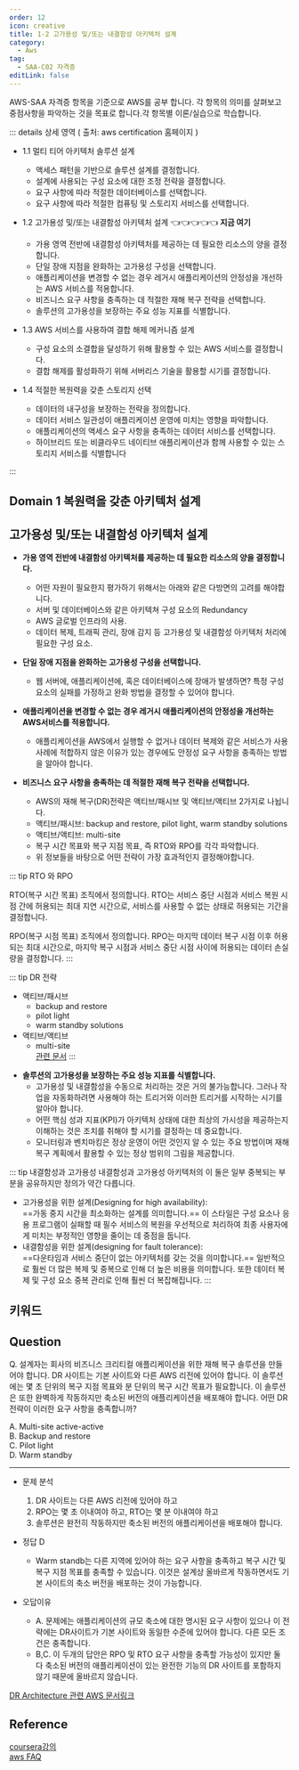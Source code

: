```yaml
---
order: 12
icon: creative
title: 1-2 고가용성 및/또는 내결함성 아키텍처 설계
category: 
  - Aws
tag: 
  - SAA-C02 자격증
editLink: false
---
```


AWS-SAA 자격증 항목을 기준으로 AWS를 공부 합니다. 각 항목의 의미를 살펴보고 중점사항을 파악하는 것을 목표로 합니다.각 항목별 이론/실습으로 학습합니다.

::: details 상세 영역 ( 출처: aws certification 홈페이지 )

* 1.1 멀티 티어 아키텍처 솔루션 설계 
  * 액세스 패턴을 기반으로 솔루션 설계를 결정합니다.
  * 설계에 사용되는 구성 요소에 대한 조정 전략을 결정합니다.
  * 요구 사항에 따라 적절한 데이터베이스를 선택합니다.
  * 요구 사항에 따라 적절한 컴퓨팅 및 스토리지 서비스를 선택합니다.  

* 1.2 고가용성 및/또는 내결함성 아키텍처 설계   👈👈👈👈👈 **지금 여기**
  * 가용 영역 전반에 내결함성 아키텍처를 제공하는 데 필요한 리소스의 양을 결정합니다.
  * 단일 장애 지점을 완화하는 고가용성 구성을 선택합니다. 
  * 애플리케이션을 변경할 수 없는 경우 레거시 애플리케이션의 안정성을 개선하는 AWS
  서비스를 적용합니다.
  * 비즈니스 요구 사항을 충족하는 데 적절한 재해 복구 전략을 선택합니다.
  * 솔루션의 고가용성을 보장하는 주요 성능 지표를 식별합니다.  

* 1.3 AWS 서비스를 사용하여 결합 해제 메커니즘 설계
  * 구성 요소의 소결합을 달성하기 위해 활용할 수 있는 AWS 서비스를 결정합니다.
  * 결합 해제를 활성화하기 위해 서버리스 기술을 활용할 시기를 결정합니다.  

* 1.4 적절한 복원력을 갖춘 스토리지 선택
  * 데이터의 내구성을 보장하는 전략을 정의합니다.
  * 데이터 서비스 일관성이 애플리케이션 운영에 미치는 영향을 파악합니다.
  * 애플리케이션의 액세스 요구 사항을 충족하는 데이터 서비스를 선택합니다.
  * 하이브리드 또는 비클라우드 네이티브 애플리케이션과 함께 사용할 수 있는 스토리지
서비스를 식별합니다

:::


## Domain 1 복원력을 갖춘 아키텍처 설계
## 고가용성 및/또는 내결함성 아키텍처 설계 

- **가용 영역 전반에 내결함성 아키텍처를 제공하는 데 필요한 리소스의 양을 결정합니다.**
  - 어떤 자원이 필요한지 평가하기 위해서는 아래와 같은 다방면의 고려를 해야합니다.
  - 서버 및 데이터베이스와 같은 아키텍쳐 구성 요소의 Redundancy
  - AWS 글로벌 인프라의 사용.
  - 데이터 복제, 트래픽 관리, 장애 감지 등 고가용성 및 내결함성 아키텍처 처리에 필요한 구성 요소.

- **단일 장애 지점을 완화하는 고가용성 구성을 선택합니다.**
  - 웹 서버에, 애플리케이션에, 혹은 데이터베이스에 장애가 발생하면? 특정 구성 요소의 실패를 가정하고 완화 방법을 결정할 수 있어야 합니다. 

- **애플리케이션을 변경할 수 없는 경우 레거시 애플리케이션의 안정성을 개선하는 AWS서비스를 적용합니다.**
  - 애플리케이션을 AWS에서 실행할 수 없거나 데이터 복제와 같은 서비스가 사용 사례에 적합하지 않은 이유가 있는 경우에도 안정성 요구 사항을 충족하는 방법을 알아야 합니다.

- **비즈니스 요구 사항을 충족하는 데 적절한 재해 복구 전략을 선택합니다.**
  - AWS의 재해 복구(DR)전략은 액티브/패시브 및 액티브/액티브 2가지로 나뉩니다.
  - 액티브/패시브: backup and restore, pilot light, warm standby solutions
  - 액티브/액티브: multi-site  
  - 복구 시간 목표와 복구 지점 목표, 즉 RTO와 RPO를 각각 파악합니다. 
  - 위 정보들을 바탕으로 어떤 전략이 가장 효과적인지 결정해야합니다.

::: tip RTO 와 RPO

RTO(복구 시간 목표) 조직에서 정의합니다. RTO는 서비스 중단 시점과 서비스 복원 시점 간에 허용되는 최대 지연 시간으로, 서비스를 사용할 수 없는 상태로 허용되는 기간을 결정합니다.

RPO(복구 시점 목표) 조직에서 정의합니다. RPO는 마지막 데이터 복구 시점 이후 허용되는 최대 시간으로, 마지막 복구 시점과 서비스 중단 시점 사이에 허용되는 데이터 손실량을 결정합니다.
:::

::: tip DR 전략
* 액티브/패시브
  - backup and restore
  - pilot light
  - warm standby solutions
* 액티브/액티브  
  -  multi-site  
[관련 문서](https://aws.amazon.com/blogs/architecture/disaster-recovery-dr-architecture-on-aws-part-i-strategies-for-recovery-in-the-cloud/)
:::


- **솔루션의 고가용성을 보장하는 주요 성능 지표를 식별합니다.**
  - 고가용성 및 내결함성을 수동으로 처리하는 것은 거의 불가능합니다. 그러나 작업을 자동화하려면 사용해야 하는 트리거와 이러한 트리거를 시작하는 시기를 알아야 합니다.
  - 어떤 핵심 성과 지표(KPI)가 아키텍처 상태에 대한 최상의 가시성을 제공하는지 이해하는 것은 조치를 취해야 할 시기를 결정하는 데 중요합니다.
  - 모니터링과 벤치마킹은 정상 운영이 어떤 것인지 알 수 있는 주요 방법이며 재해 복구 계획에서 활용할 수 있는 정상 범위의 그림을 제공합니다.

::: tip 내결함성과 고가용성
내결함성과 고가용성 아키텍처의 이 둘은 일부 중복되는 부분을 공유하지만 정의가 약간 다릅니다.

- 고가용성을 위한 설계(Designing for high availability):  
  ==가동 중지 시간을 최소화하는 설계를 의미합니다.== 이 스타일은 구성 요소나 응용 프로그램이 실패할 때 필수 서비스의 복원을 우선적으로 처리하여 최종 사용자에게 미치는 부정적인 영향을 줄이는 데 중점을 둡니다.
- 내결함성을 위한 설계(designing for fault tolerance):  
   ==다운타임과 서비스 중단이 없는 아키텍처를 갖는 것을 의미합니다.== 일반적으로 훨씬 더 많은 복제 및 중복으로 인해 더 높은 비용을 의미합니다. 또한 데이터 복제 및 구성 요소 중복 관리로 인해 훨씬 ​​더 복잡해집니다.
  :::


## 키워드

## Question

Q. 설계자는 회사의 비즈니스 크리티컬 애플리케이션을 위한 재해 복구 솔루션을 만들어야 합니다.
DR 사이트는 기본 사이트와 다른 AWS 리전에 있어야 합니다. 이 솔루션에는 몇 초 단위의 복구 지점
목표와 분 단위의 복구 시간 목표가 필요합니다. 이 솔루션은 또한 완벽하게 작동하지만 축소된 버전의
애플리케이션을 배포해야 합니다. 어떤 DR 전략이 이러한 요구 사항을 충족합니까?

A. Multi-site active-active  
B. Backup and restore  
C. Pilot light  
D. Warm standby  
  
---

* 문제 분석  
  1) DR 사이트는 다른 AWS 리전에 있어야 하고   
  2) RPO는 몇 초 이내여야 하고, RTO는 몇 분 이내여야 하고  
  3) 솔루션은 완전히 작동하지만 축소된 버전의 애플리케이션을 배포해야 합니다.

* 정답 D   
  * Warm standb는 다른 지역에 있어야 하는 요구 사항을 충족하고 복구 시간 및 복구 지점 목표를 충족할 수 있습니다. 이것은 설계상 올바르게 작동하면서도 기본 사이트의 축소 버전을 배포하는 것이 가능합니다.

* 오답이유  
  * A. 문제에는 애플리케이션의 규모 축소에 대한 명시된 요구 사항이 있으나 이 전략에는 DR사이트가 기본 사이트와 동일한 수준에 있어야 합니다. 다른 모든 조건은 충족합니다.  
  * B,C. 이 두개의 답안은 RPO 및 RTO 요구 사항을 충족할 가능성이 있지만 둘 다 축소된 버전의 애플리케이션이 있는 완전한 기능의 DR 사이트를 포함하지 않기 때문에 올바르지 않습니다.

[DR Architecture 관련 AWS 문서링크](https://aws.amazon.com/blogs/architecture/disaster-recovery-dr-architecture-on-aws-part-i-strategies-for-recovery-in-the-cloud/)


## Reference

[coursera강의](https://www.coursera.org/learn/aws-certified-solutions-architect-associate)  
[aws FAQ](https://aws.amazon.com/ko/faqs/)